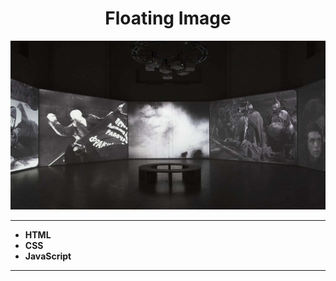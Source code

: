 # <div align="center"> **Floating Image**

![img](img/4.jpg)

---
* **HTML**
* **CSS**
* **JavaScript**
---